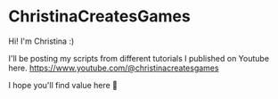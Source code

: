 # ChristinaCreatesGames

Hi!
I'm Christina :)

I'll be posting my scripts from different tutorials I published on Youtube here. 
https://www.youtube.com/@christinacreatesgames

I hope you'll find value here 💛
